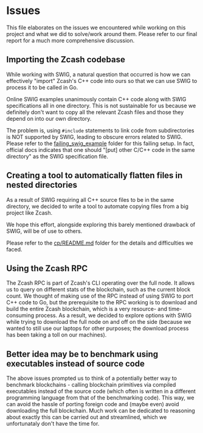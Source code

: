 # Issues

This file elaborates on the issues we encountered while working on this
project and what we did to solve/work around them. Please refer to our final
report for a much more comprehensive discussion.

## Importing the Zcash codebase

While working with SWIG, a natural question that occurred is how we can
effectively "import" Zcash's C++ code into ours so that we can use SWIG to
process it to be called in Go.

Online SWIG examples unanimously contain C++ code along with SWIG specifications
all in one directory. This is not sustainable for us because we definitely don't
want to copy all the relevant Zcash files and those they depend on into our own
directory.

The problem is, using `#include` statements to link code from subdirectories
is NOT supported by SWIG, leading to obscure errors related to SWIG. Please
refer to the [failing_swig_example](failing_swig_example) folder for this
failing setup. In fact, official docs indicates that one should "[put] other
C/C++ code in the same directory" as the SWIG specification file.

## Creating a tool to automatically flatten files in nested directories

As a result of SWIG requiring all C++ source files to be in the same directory,
we decided to write a tool to automate copying files from a big project like
Zcash.

We hope this effort, alongside exploring this barely mentioned drawback of SWIG,
will be of use to others.

Please refer to the [cp/README.md](cp/README.md) folder for the details and
difficulties we faced.

## Using the Zcash RPC

The Zcash RPC is part of Zcash's CLI operating over the full node. It allows us
to query on different stats of the blockchain, such as the current block count.
We thought of making use of the RPC instead of using SWIG to port C++ code to
Go, but the prerequisite to the RPC working is to download and build the entire
Zcash blockchain, which is a very resource- and time-consuming process. As a
result, we decided to explore options with SWIG while trying to download the
full node on and off on the side (because we wanted to still use our laptops for
other purposes; the download process has been taking a toll on our machines).

## Better idea may be to benchmark using executables instead of source code

The above issues prompted us to think of a potentially better way to benchmark
blockchains - calling blockchain primitives via compiled executables instead of
the source code (which often is written in a different programming language from
that of the benchmarking code). This way, we can avoid the hassle of porting
foreign code and (maybe even) avoid downloading the full blockchain. Much work
can be dedicated to reasoning about exactly this can be carried out and
streamlined, which we unfortunataly don't have the time for.
